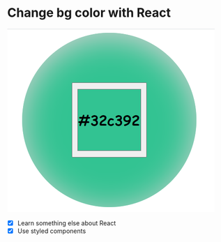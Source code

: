 # Change bg color with React

![screenshot](./src/screenshot.png)

- [x] Learn something else about React
- [x] Use styled components

